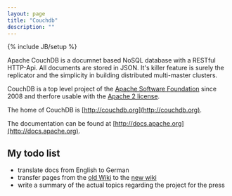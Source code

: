 ```yaml
---
layout: page
title: "Couchdb"
description: ""
---
```

{% include JB/setup %}

Apache CouchDB is a documnet based NoSQL database with a RESTful HTTP-Api. All documents are stored in JSON. It's killer feature is surely the replicator and the simplicity in building distributed multi-master clusters.

CouchDB is a top level project of the [Apache Software Foundation](http://www.apache.org) since 2008 and therfore usable with the [Apache 2 license](http://www.apache.org/licenses/LICENSE-2.0.html).

The home of CouchDB is [http://couchdb.org](http://couchdb.org).

The documentation can be found at [http://docs.apache.org](http://docs.apache.org). 

## My todo list

* translate docs from English to German
* transfer pages from the [old Wiki](https://wiki.apache.org/couchdb/FrontPage) to the [new wiki](https://cwiki.apache.org/confluence/display/COUCHDB/CouchDB+Home)
* write a summary of the actual topics regarding the project for the press

